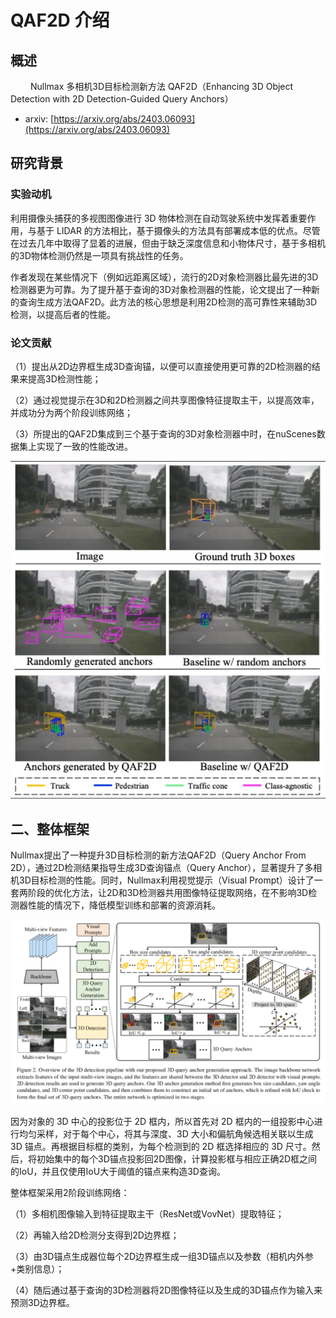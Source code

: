 # QAF2D 介绍

## 概述

&emsp;&emsp; Nullmax 多相机3D目标检测新方法 QAF2D（Enhancing 3D Object Detection with 2D Detection-Guided Query Anchors）

- arxiv: [https://arxiv.org/abs/2403.06093](https://arxiv.org/abs/2403.06093)


## 研究背景

### 实验动机

利用摄像头捕获的多视图图像进行 3D 物体检测在自动驾驶系统中发挥着重要作用，与基于 LIDAR 的方法相比，基于摄像头的方法具有部署成本低的优点。尽管在过去几年中取得了显着的进展，但由于缺乏深度信息和小物体尺寸，基于多相机的3D物体检测仍然是一项具有挑战性的任务。

作者发现在某些情况下（例如远距离区域），流行的2D对象检测器比最先进的3D检测器更为可靠。为了提升基于查询的3D对象检测器的性能，论文提出了一种新的查询生成方法QAF2D。此方法的核心思想是利用2D检测的高可靠性来辅助3D检测，以提高后者的性能。

### 论文贡献

（1）提出从2D边界框生成3D查询锚，以便可以直接使用更可靠的2D检测器的结果来提高3D检测性能；

（2）通过视觉提示在3D和2D检测器之间共享图像特征提取主干，以提高效率，并成功分为两个阶段训练网络；

（3）所提出的QAF2D集成到三个基于查询的3D对象检测器中时，在nuScenes数据集上实现了一致的性能改进。

![](imgs/qaf2d-1.png)


## 二、整体框架

Nullmax提出了一种提升3D目标检测的新方法QAF2D（Query Anchor From 2D），通过2D检测结果指导生成3D查询锚点（Query Anchor），显著提升了多相机3D目标检测的性能。同时，Nullmax利用视觉提示（Visual Prompt）设计了一套两阶段的优化方法，让2D和3D检测器共用图像特征提取网络，在不影响3D检测器性能的情况下，降低模型训练和部署的资源消耗。

![](imgs/qaf2d-2.png)

因为对象的 3D 中心的投影位于 2D 框内，所以首先对 2D 框内的一组投影中心进行均匀采样，对于每个中心，将其与深度、3D 大小和偏航角候选相关联以生成 3D 锚点。再根据目标框的类别，为每个检测到的 2D 框选择相应的 3D 尺寸。然后，将初始集中的每个3D锚点投影回2D图像，计算投影框与相应正确2D框之间的IoU，并且仅使用IoU大于阈值的锚点来构造3D查询。

整体框架采用2阶段训练网络：

（1）多相机图像输入到特征提取主干（ResNet或VovNet）提取特征；

（2）再输入给2D检测分支得到2D边界框；

（3）由3D锚点生成器位每个2D边界框生成一组3D锚点以及参数（相机内外参+类别信息）；

（4）随后通过基于查询的3D检测器将2D图像特征以及生成的3D锚点作为输入来预测3D边界框。
